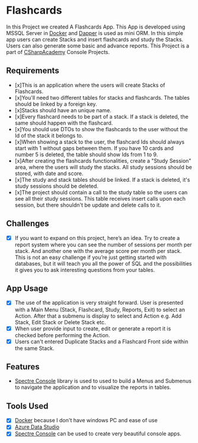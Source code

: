 # Flashcards
In this Project we created A Flashcards App. This App is developed
using MSSQL Server in [Docker](https://www.docker.com/) and
[Dapper](https://www.learndapper.com/) is
used as mini ORM. In this simple app users can create Stacks and
insert flashcards and study the Stacks. Users can also generate
some basic and advance reports. This Project is a part of
[CSharpAcademy](https://thecsharpacademy.com/) Console Projects.

## Requirements

- [x]This is an application where the users will create Stacks of Flashcards.
- [x]You'll need two different tables for stacks and flashcards. The tables
should be linked by a foreign key.
- [x]Stacks should have an unique name.
- [x]Every flashcard needs to be part of a stack. If a stack is deleted, the
same should happen with the flashcard.
- [x]You should use DTOs to show the flashcards to the user without the Id of
the stack it belongs to.
- [x]When showing a stack to the user, the flashcard Ids should always start
with 1 without gaps between them. If you have 10 cards and number 5 is deleted,
the table should show Ids from 1 to 9.
- [x]After creating the flashcards functionalities, create a "Study Session"
area, where the users will study the stacks. All study sessions should be
stored, with date and score.
- [x]The study and stack tables should be linked. If a stack is deleted,
it's study sessions should be deleted.
- [x]The project should contain a call to the study table so the users
can see all their study sessions. This table receives insert calls upon
each session, but there shouldn't be update and delete calls to it.

## Challenges

- [x] If you want to expand on this project, here’s an idea. Try to create a
report system where you can see the number of sessions per month per stack.
And another one with the average score per month per stack. This is not an
easy challenge if you’re just getting started with databases, but it will
teach you all the power of SQL and the possibilities it gives you to ask
interesting questions from your tables.

## App Usage

- [x] The use of the application is very straight forward. User is presented with
a Main Menu (Stack, Flashcard, Study, Reports, Exit) to select an Action.
After that a submenu is display to select and Action e.g. Add Stack, Edit
Stack or Delete Stack etc.
- [x] When user provide input to create, edit or generate a report
it is checked before performing the Action.
- [x] Users can't entered Duplicate Stacks and a Flashcard Front side
within the same Stack.

## Features

- [Spectre Console](https://spectreconsole.net/) library is used
to used to build a Menus and Submenus to navigate the application and to
visualize the reports in tables.

## Tools Used

- [x] [Docker](https://www.docker.com/) because I don't have windows PC and ease of use
- [x] [Azure Data Studio](https://azure.microsoft.com/en-us/products/data-studio/)
- [x] [Spectre Console](https://spectreconsole.net/) can be used to create very beautiful console apps.
